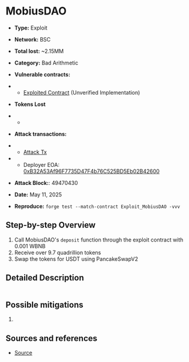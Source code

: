 # MobiusDAO

- **Type:** Exploit
- **Network:** BSC
- **Total lost:** ~2.15MM
- **Category:** Bad Arithmetic
- **Vulnerable contracts:**
- - [Exploited Contract](https://bscscan.com/address/0x95e92b09b89cf31fa9f1eca4109a85f88eb08531) (Unverified Implementation)
- **Tokens Lost**
- - 

- **Attack transactions:**
- - [Attack Tx](https://bscscan.com/tx/0x2a65254b41b42f39331a0bcc9f893518d6b106e80d9a476b8ca3816325f4a150)

- - Deployer EOA: [0xB32A53Af96F7735D47F4b76C525BD5Eb02B42600](https://bscscan.com/address/0xB32A53Af96F7735D47F4b76C525BD5Eb02B42600)

- **Attack Block:**: 49470430
- **Date:** May 11, 2025
- **Reproduce:** `forge test --match-contract Exploit_MobiusDAO -vvv`

## Step-by-step Overview

1. Call MobiusDAO's `deposit` function through the exploit contract with 0.001 WBNB
2. Receive over 9.7 quadrillion tokens
3. Swap the tokens for USDT using PancakeSwapV2

## Detailed Description


```solidity

```


## Possible mitigations

1. 

## Sources and references

- [Source](https://link_to_source)

